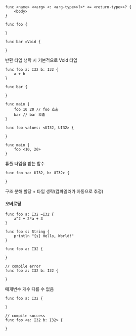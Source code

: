 ```aeris
func <name> <<arg> <: <arg-type>>?>* <= <return-type>>? {
	<body>
}
```

```aeris
func foo {

}

func bar =Void {

}
```
반환 타입 생략 시 기본적으로 Void 타입

```aeris
func foo a: I32 b: I32 {
	a + b
}

func bar {

}

func main {
	foo 10 20 // foo 호출
	bar // bar 호출
}
```

```aeris
func foo values: <UI32, UI32> {

}

func main {
	foo <10, 20>
}
```
튜플 타입을 받는 함수

```aeris
func foo <a: UI32, b: UI32> {

}
```
구조 분해 할당 + 타입 생략(컴파일러가 자동으로 추정)

#### 오버로딩
```aeris
func foo a: I32 =I32 {
	a^2 + 2*a + 3
}

func foo s: String {
	println "{s} Hello, World!"
}
```

```aeris
func foo a: I32 {

}

// compile error
func foo a: I32 b: I32 {

}
```
매개변수 개수 다를 수 없음

```aeris
func foo a: I32 {

}

// compile success
func foo <a: I32 b: I32> {

}
```
